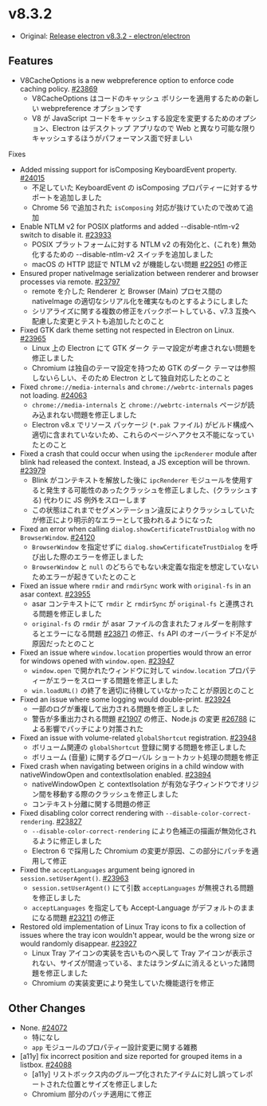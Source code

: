# v8.3.2

- Original: [Release electron v8.3.2 - electron/electron](https://github.com/electron/electron/releases/tag/v8.3.2)

## Features

- V8CacheOptions is a new webpreference option to enforce code caching policy. [#23869](https://github.com/electron/electron/pull/23869)
  - V8CacheOptions はコードのキャッシュ ポリシーを適用するための新しい webpreference オプションです
  - V8 が JavaScript コードをキャッシュする設定を変更するためのオプション、Electron はデスクトップ アプリなので Web と異なり可能な限りキャッシュするほうがパフォーマンス面で好ましい

Fixes

- Added missing support for isComposing KeyboardEvent property. [#24015](https://github.com/electron/electron/pull/24015)
  - 不足していた KeyboardEvent の isComposing プロパティーに対するサポートを追加しました
  - Chrome 56 で追加された `isComposing` 対応が抜けていたので改めて追加
- Enable NTLM v2 for POSIX platforms and added --disable-ntlm-v2 switch to disable it. [#23933](https://github.com/electron/electron/pull/23933)
  - POSIX プラットフォームに対する NTLM v2 の有効化と、(これを) 無効化するための --disable-ntlm-v2 スイッチを追加しました
  - macOS の HTTP 認証で NTLM v2 が機能しない問題 [#22951](https://github.com/electron/electron/issues/22951) の修正
- Ensured proper nativeImage serialization between renderer and browser processes via remote. [#23797](https://github.com/electron/electron/pull/23797)
  - remote を介した Renderer と Browser (Main) プロセス間の nativeImage の適切なシリアル化を確実なものとするようにしました
  - シリアライズに関する複数の修正をバックポートしている、v7.3 互換へ配慮した変更とテストも追加したとのこと
- Fixed GTK dark theme setting not respected in Electron on Linux. [#23965](https://github.com/electron/electron/pull/23965)
  - Linux 上の Electron にて GTK ダーク テーマ設定が考慮されない問題を修正しました
  - Chromium は独自のテーマ設定を持つため GTK のダーク テーマは参照しないらしい、そのため Electron として独自対応したとのこと
- Fixed `chrome://media-internals` and `chrome://webrtc-internals` pages not loading. [#24063](https://github.com/electron/electron/pull/24063)
  - `chrome://media-internals` と `chrome://webrtc-internals` ページが読み込まれない問題を修正しました
  - Electron v8.x でリソース パッケージ (`*.pak` ファイル) がビルド構成へ適切に含まれていないため、これらのページへアクセス不能になっていたとのこと
- Fixed a crash that could occur when using the `ipcRenderer` module after blink had released the context. Instead, a JS exception will be thrown. [#23979](https://github.com/electron/electron/pull/23979)
  - Blink がコンテキストを解放した後に `ipcRenderer` モジュールを使用すると発生する可能性のあったクラッシュを修正しました、(クラッシュする) 代わりに JS 例外をスローします
  - この状態はこれまでセグメンテーション違反によりクラッシュしていたが修正により明示的なエラーとして扱われるようになった
- Fixed an error when calling `dialog.showCertificateTrustDialog` with no `BrowserWindow`. [#24120](https://github.com/electron/electron/pull/24120)
  - `BrowserWindow` を指定せずに `dialog.showCertificateTrustDialog` を呼び出した際のエラーを修正しました
  - `BrowserWindow` と `null` のどちらでもない未定義な指定を想定していないためエラーが起きていたとのこと
- Fixed an issue where `rmdir` and `rmdirSync` work with `original-fs` in an asar context. [#23955](https://github.com/electron/electron/pull/23955)
  - asar コンテキストにて `rmdir` と `rmdirSync` が `original-fs` と連携される問題を修正しました
  - `original-fs` の `rmdir` が asar ファイルの含まれたフォルダーを削除するとエラーになる問題 [#23871](https://github.com/electron/electron/issues/23871) の修正、`fs` API のオーバーライド不足が原因だったとのこと
- Fixed an issue where `window.location` properties would throw an error for windows opened with `window.open`. [#23947](https://github.com/electron/electron/pull/23947)
  - `window.open` で開かれたウィンドウに対して `window.location` プロパティーがエラーをスローする問題を修正しました
  - `win.loadURL()` の終了を適切に待機していなかったことが原因とのこと
- Fixed an issue where some logging would double-print. [#23924](https://github.com/electron/electron/pull/23924)
  - 一部のログが重複して出力される問題を修正しました
  - 警告が多重出力される問題 [#21907](https://github.com/electron/electron/issues/21907) の修正、Node.js の変更 [#26788](https://github.com/nodejs/node/pull/26788) による影響でパッチにより対策された
- Fixed an issue with volume-related `globalShortcut` registration. [#23948](https://github.com/electron/electron/pull/23948)
  - ボリューム関連の `globalShortcut` 登録に関する問題を修正しました
  - ボリューム (音量) に関するグローバル ショートカット処理の問題を修正
- Fixed crash when navigating between origins in a child window with nativeWindowOpen and contextIsolation enabled. [#23894](https://github.com/electron/electron/pull/23894)
  - nativeWindowOpen と contextIsolation が有効な子ウィンドウでオリジン間を移動する際のクラッシュを修正しました
  - コンテキスト分離に関する問題の修正
- Fixed disabling color correct rendering with `--disable-color-correct-rendering`. [#23827](https://github.com/electron/electron/pull/23827)
  - `--disable-color-correct-rendering` により色補正の描画が無効化されるように修正しました
  - Electron 6 で採用した Chromium の変更が原因、この部分にパッチを適用して修正
- Fixed the `acceptLanguages` argument being ignored in `session.setUserAgent()`. [#23963](https://github.com/electron/electron/pull/23963)
  - `session.setUserAgent()` にて引数 `acceptLanguages` が無視される問題を修正しました
  - `acceptLanguages` を指定しても Accept-Language がデフォルトのままになる問題 [#23211](https://github.com/electron/electron/issues/23211) の修正
- Restored old implementation of Linux Tray icons to fix a collection of issues where the tray icon wouldn't appear, would be the wrong size or would randomly disappear. [#23927](https://github.com/electron/electron/pull/23927)
  - Linux Tray アイコンの実装を古いものへ戻して Tray アイコンが表示されない、サイズが間違っている、またはランダムに消えるといった諸問題を修正しました
  - Chromium の実装変更により発生していた機能退行を修正

## Other Changes

- None. [#24072](https://github.com/electron/electron/pull/24072)
  - 特になし
  - `app` モジュールのプロパティー設計変更に関する雑務
- [a11y] fix incorrect position and size reported for grouped items in a listbox. [#24088](https://github.com/electron/electron/pull/24088)
  - [a11y] リストボックス内のグループ化されたアイテムに対し誤ってレポートされた位置とサイズを修正しました
  - Chromium 部分のパッチ適用にて修正
